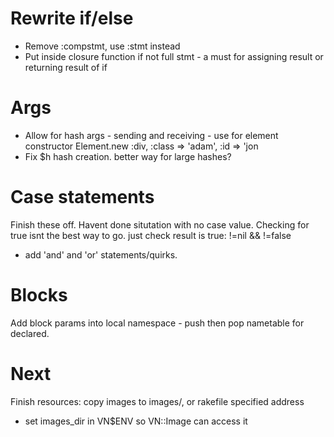 Rewrite if/else
===============

* Remove :compstmt, use :stmt instead
* Put inside closure function if not full stmt - a must for assigning result or returning result of if

Args
====
* Allow for hash args - sending and receiving - use for element constructor Element.new :div, :class => 'adam', :id => 'jon
* Fix $h hash creation. better way for large hashes?

Case statements
===============
Finish these off. Havent done situtation with no case value. Checking for true isnt the best way to go. just check result is true: !=nil && !=false
- add 'and' and 'or' statements/quirks.

Blocks
======
Add block params into local namespace - push then pop nametable for declared.


Next
====
Finish resources: copy images to images/, or rakefile specified address
- set images_dir in VN$ENV so VN::Image can access it